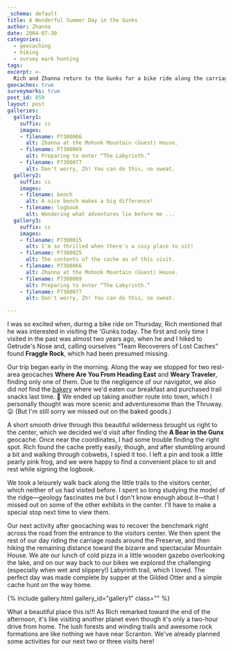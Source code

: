 ```yaml
---
_schema: default
title: A Wonderful Summer Day in the Gunks
author: Zhanna
date: 2004-07-30
categories:
  - geocaching
  - hiking
  - survey mark hunting
tags:
excerpt: >- 
  Rich and Zhanna return to the Gunks for a bike ride along the carriage roads, some hiking, geocaching and a survey mark hunt.
geocaches: true
surveymarks: true
post_id: 850
layout: post
galleries:
  gallery1:
    suffix: cs
    images:
    - filename: P7300066
      alt: Zhanna at the Mohonk Mountain (Guest) House.
    - filename: P7300069
      alt: Preparing to enter “The Labyrinth.”
    - filename: P7300077
      alt: Don't worry, Zh! You can do this, no sweat.    
  gallery2:
    suffix: cs
    images:
    - filename: bench
      alt: A nice bench makes a big difference!
    - filename: logbook
      alt: Wondering what adventures lie before me ... 
  gallery3:
    suffix: cs
    images:
    - filename: P7300015
      alt: I'm so thrilled when there's a cozy place to sit!
    - filename: P7300025
      alt: The contents of the cache as of this visit.
    - filename: P7300066
      alt: Zhanna at the Mohonk Mountain (Guest) House.
    - filename: P7300069
      alt: Preparing to enter “The Labyrinth.”
    - filename: P7300077
      alt: Don't worry, Zh! You can do this, no sweat.                         

---
```


I was so excited when, during a bike ride on Thursday, Rich mentioned that he was interested in visiting the 'Gunks today. The first and only time I visited in the past was almost two years ago, when he and I hiked to Getrude's Nose and, calling ourselves “Team Recoverers of Lost Caches” found **Fraggle Rock**, which had been presumed missing.

Our trip began early in the morning. Along the way we stopped for two rest-area geocaches **Where Are You From Heading East** and **Weary Traveler**, finding only one of them. Due to the negligence of our navigator, we also did _not_ find the [bakery](https://www.ilovethebakery.com/) where we'd eaten our breakfast and purchased trail snacks last time. 🤭 We ended up taking another route into town, which I personally thought was more scenic and adventuresome than the Thruway. 😛 (But I'm still sorry we missed out on the baked goods.)

A short smooth drive through this beautiful wilderness brought us right to the center, which we decided we'd visit after finding the **A Bear in the Gunx** geocache. Once near the coordinates, I had some trouble finding the right spot. Rich found the cache pretty easily, though, and after stumbling around a bit and walking through cobwebs, I spied it too. I left a pin and took a little pearly pink frog, and we were happy to find a convenient place to sit and rest while signing the logbook. 

We took a leisurely walk back along the little trails to the visitors center, which neither of us had visited before. I spent so long studying the model of the ridge—geology fascinates me but I don't know enough about it—that I missed out on some of the other exhibits in the center. I'll have to make a special stop next time to view them. 

Our next activity after geocaching was to recover the benchmark right across the road from the entrance to the visitors center. We then spent the rest of our day riding the carriage roads around the Preserve, and then hiking the remaining distance toward the bizarre and spectacular Mountain House. We ate our lunch of cold pizza in a little wooden gazebo overlooking the lake, and on our way back to our bikes we explored the challenging (especially when wet and slippery!) Labyrinth trail, which I loved. The perfect day was made complete by supper at the Gilded Otter and a simple cache hunt on the way home.

{% include gallery.html gallery_id="gallery1" class="" %}

What a beautiful place this is!!! As Rich remarked toward the end of the afternoon, it's like visiting another planet even though it's only a two-hour drive from home. The lush forests and winding trails and awesome rock formations are like nothing we have near Scranton. We've already planned some activities for our next two or three visits here!
